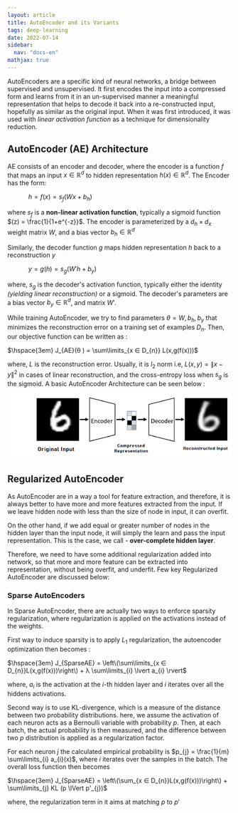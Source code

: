 ```yaml
---
layout: article
title: AutoEncoder and its Variants
tags: deep-learning
date: 2022-07-14
sidebar:
  nav: "docs-en"
mathjax: true
---
```


AutoEncoders are a specific kind of neural networks, a bridge between supervised and unsupervised. It first encodes the input into a compressed form and learns from it in an un-supervised manner a meaningful representation that helps to decode it back into a re-constructed input, hopefully as similar as the original input. When it was first introduced, it was used with _linear activation function_ as a technique for dimensionality reduction.

## AutoEncoder (AE) Architecture

AE consists of an encoder and decoder, where the encoder is a function $f$ that maps an input $x ∈ \mathbb{R}^d$ to hidden representation $h(x) ∈ \mathbb{R}^d$. The Encoder has the form:

$\hspace{3em} h = f(x) = s_{f}(Wx + b_{h})$

where $s_{f}$ is a __non-linear activation function__, typically a sigmoid function $(z) = \frac{1}{1+e^{-z}}$. The encoder is parameterized by a $d_{h} × d_{x}$ weight matrix $W$, and a bias vector $b_{h} ∈ \mathbb{R}^d$

Similarly, the decoder function $g$ maps hidden representation $h$ back to a reconstruction $y$

$\hspace{3em} y = g(h) = s_{g}(W'h + b_{y})$

where, $s_{g}$ is the decoder's activation function, typically either the identity _(yielding linear reconstruction)_ or a sigmoid. The decoder's parameters are a bias vector $b_{y} ∈ \mathbb{R}^d$, and matrix $W'$.

While training AutoEncoder, we try to find parameters $θ  = {W,b_{h},b_{y}}$ that minimizes the reconstruction error on a training set of examples $D_{n}$. Then, our objective function can be written as :

$\hspace{3em} J_{AE}(θ ) = \sum\limits_{x ∈ D_{n}} L(x,g(f(x)))$

where, $L$ is the reconstruction error. Usually, it is $l_{2}$ norm i.e, $L(x,y) = \lVert x-y \rVert^2$ in cases of linear reconstruction, and the cross-entropy loss when $s_{g}$ is the sigmoid. A basic AutoEncoder Architecture can be seen below :

![AutoEn](/assets/img/autoen.png)

## Regularized AutoEncoder

As AutoEncoder are in a way a tool for feature extraction, and therefore, it is always better to have more and more features extracted from the input. If we leave hidden node with less than the size of node in input, it can overfit.

On the other hand, if we add equal or greater number of nodes in the hidden layer than the input node, it will simply the learn and pass the input representation. This is the case, we call - __over-complete hidden layer__.

Therefore, we need to have some additional regularization added into network, so that more and more feature can be extracted into representation, without being overfit, and underfit. Few key Regularized AutoEncoder are discussed below:

### Sparse AutoEncoders

In Sparse AutoEncoder, there are actually two ways to enforce sparsity regularization, where regularization is applied on the activations instead of the weights.

First way to induce sparsity is to apply $L_{1}$ regularization, the autoencoder optimization then becomes :


$\hspace{3em} J_{SparseAE} = \left\(\sum\limits_{x ∈ D_{n}}L(x,g(f(x)))\right\) + λ  \sum\limits_{i} \lvert a_{i} \rvert$

where, $a_{i}$ is the activation at the $i$-th hidden layer and $i$ iterates over all the hiddens activations.

Second way is to use KL-divergence, which is a measure of the distance between two probability distributions. here, we assume the activation of each neuron acts as a Bernoulli variable with probability $p$. Then, at each batch, the actual probability is then measured, and the difference between two $p$ distribution is applied as a regularization factor.

For each neuron $j$ the calculated empirical probability is $p_{j} = \frac{1}{m} \sum\limits_{i} a_{i}(x)$, where $i$ iterates over the samples in the batch. The overall loss function then becomes

$\hspace{3em} J_{SparseAE} = \left\(\sum_{x ∈ D_{n}}L(x,g(f(x)))\right\) + \sum\limits_{j} KL (p \lVert p'_{j})$

where, the regularization term in it aims at matching $p$ to $p'$